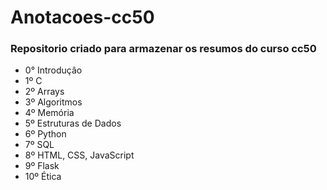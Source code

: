 # Anotacoes-cc50
### Repositorio criado para armazenar os resumos do curso cc50
- 0° Introduçâo
- 1º C
- 2º Arrays
- 3º Algoritmos
- 4º Memória
- 5º Estruturas de Dados
- 6º Python
- 7º SQL
- 8º HTML, CSS, JavaScript
- 9º Flask
- 10º Ética
